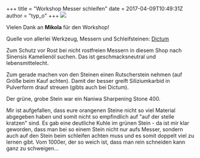+++
title = "Workshop Messer schleifen"
date = 2017-04-09T10:49:31Z
author = "typ_o"
+++
[![](https://flipdot.org/blog/uploads/messerschleifen.serendipityThumb.jpg)](https://flipdot.org/blog/uploads/messerschleifen.jpg)  
  
Vielen Dank an **Mikola** für den Workshop\!  
  
Quelle von allerlei Werkzeug, Messern und Schleifsteinen:
[Dictum](https://www.dictum.com/de/)  
  
Zum Schutz vor Rost bei nicht rostfreien Messern in diesem Shop nach
Sinensis Kamelienöl suchen. Das ist geschmacksneutral und
lebensmittelecht.  
  
Zum gerade machen von den Steinen einen Rutscherstein nehmen (auf Größe
beim Kauf achten). Damit der besser greift Siliziumkarbid in Pulverform
drauf streuen (gibts auch bei Dictum).  
  
Der grüne, grobe Stein war ein Naniwa Sharpening Stone 400.  
  
Mir ist aufgefallen, dass eure orangenen Steine nicht so viel Material
abgegeben haben und somit nicht so empfindlich auf "auf der stelle
kratzen" sind. Es gab eine deutliche Kuhle im grünen Stein - da ist mir
klar geworden, dass man bei so einem Stein nicht nur aufs Messer,
sondern auch auf den Stein beim schleifen achten muss und es somit
doppelt viel zu lernen gibt. Vom 1000er, der so weich ist, dass man rein
schneiden kann ganz zu schweigen...
